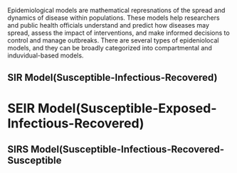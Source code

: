 Epidemiological models are mathematical represnations of the spread and dynamics of disease within populations. 
These models help researchers and public health officials understand and predict how diseases may spread, assess the impact of interventions, and make informed decisions to control and manage outbreaks. There are several types of epideniolocal models, and they can be broadly
categorized into compartmental and induvidual-based models.

## SIR Model(Susceptible-Infectious-Recovered)
# SEIR Model(Susceptible-Exposed-Infectious-Recovered)
## SIRS Model(Susceptible-Infectious-Recovered-Susceptible
